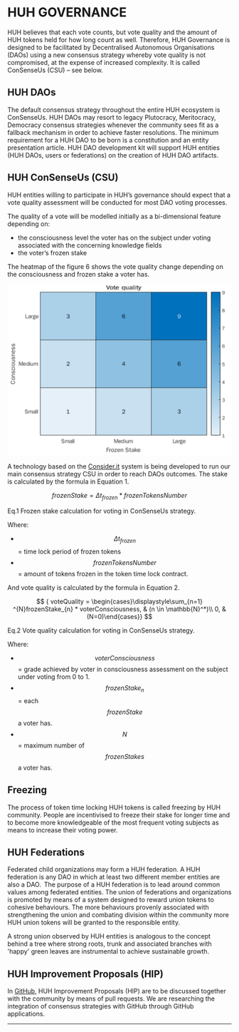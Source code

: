 # HUH GOVERNANCE

HUH believes that each vote counts, but vote quality and the amount of HUH tokens held for how long count as well. Therefore, HUH Governance is designed to be facilitated by Decentralised Autonomous Organisations (DAOs) using a new consensus strategy whereby vote quality is not compromised, at the expense of increased complexity. It is called ConSenseUs (CSU) – see below.

## HUH DAOs

The default consensus strategy throughout the entire HUH ecosystem is ConSenseUs. HUH DAOs may resort to legacy Plutocracy, Meritocracy, Democracy consensus strategies whenever the community sees fit as a fallback mechanism in order to achieve faster resolutions. The minimum requirement for a HUH DAO to be born is a constitution and an entity presentation article. HUH DAO development kit will support HUH entities (HUH DAOs, users or federations) on the creation of HUH DAO artifacts.

## HUH ConSenseUs (CSU)

HUH entities willing to participate in HUH’s governance should expect that a vote quality assessment will be conducted for most DAO voting processes.

The quality of a vote will be modelled initially as a bi-dimensional feature depending on:

* the consciousness level the voter has on the subject under voting associated with the concerning knowledge fields
* the voter’s frozen stake

The heatmap of the figure 6 shows the vote quality change depending on the consciousness and frozen stake a voter has.

![Fig. 6. Vote quality heatmap](<../../.gitbook/assets/image (1) (1).png>)

A technology based on the [Consider.it](https://consider.it) system is being developed to run our main consensus strategy CSU in order to reach DAOs outcomes. The stake is calculated by the formula in Equation 1.

$$
{ frozenStake = \Delta t_{frozen} * frozenTokensNumber }
$$

​Eq.1 Frozen stake calculation for voting in ConSenseUs strategy.

Where:

* $$\Delta t_{frozen}$$ = time lock period of frozen tokens
* $$frozenTokensNumber$$ = amount of tokens frozen in the token time lock contract.

And vote quality is calculated by the formula in Equation 2.

$$
{ voteQuality = \begin{cases}\displaystyle\sum_{n=1} ^{N}frozenStake_{n} * voterConsciousness, & (n \in \mathbb{N}^*)\\ 0, & (N=0)\end{cases}}
$$

​Eq.2 Vote quality calculation for voting in ConSenseUs strategy.

Where:

* $$voterConsciousness$$ = grade achieved by voter in consciousness assessment on the subject under voting from 0 to 1.
* $$frozenStake_{n}$$ = each $$frozenStake$$ a voter has.
* $$N$$ = maximum number of $$frozenStakes$$ a voter has.

## Freezing

The process of token time locking HUH tokens is called freezing by HUH community. People are incentivised to freeze their stake for longer time and to become more knowledgeable of the most frequent voting subjects as means to increase their voting power.

## HUH Federations

Federated child organizations may form a HUH federation. A HUH federation is any DAO in which at least two different member entities are also a DAO.  The purpose of a HUH federation is to lead around common values among federated entities. The union of federations and organizations is promoted by means of a system designed to reward union tokens to cohesive behaviours. The more behaviours provenly associated with strengthening the union and combating division within the community more HUH union tokens will be granted to the responsible entity.

A strong union observed by HUH entities is analogous to the concept behind a tree where strong roots, trunk and associated branches with 'happy' green leaves are instrumental to achieve sustainable growth.

## HUH Improvement Proposals (HIP)

In [GitHub](https://github.com/HUH-Token), HUH Improvement Proposals (HIP) are to be discussed together with the community by means of pull requests. We are researching the integration of consensus strategies with GitHub through GitHub applications.

***
